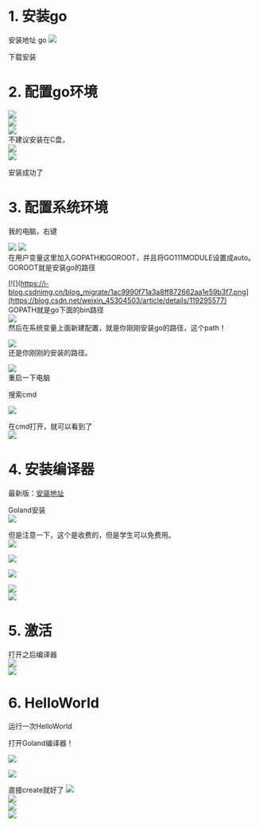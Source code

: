# 1. 安装go
安装地址 go
[![](https://i-blog.csdnimg.cn/blog_migrate/8f9ee00628149a12a1939b590430311d.png)](https://blog.csdn.net/weixin_45304503/article/details/119295577)<br>



下载安装<br>

# 2. 配置go环境
[![](https://i-blog.csdnimg.cn/blog_migrate/0dfb55ff27cc3bfd3c3d89ac551735a7.png)](https://blog.csdn.net/weixin_45304503/article/details/119295577)<br>
[![](https://i-blog.csdnimg.cn/blog_migrate/eb60878234089143abca81afa0592931.png)](https://blog.csdn.net/weixin_45304503/article/details/119295577)<br>
[![](https://i-blog.csdnimg.cn/blog_migrate/8bce56e35d60b13cb574ed070fbcc5c6.png)](https://blog.csdn.net/weixin_45304503/article/details/119295577)<br>
不建议安装在C盘，<br>
[![](https://i-blog.csdnimg.cn/blog_migrate/c588f95f328cde364b9ac7a8c897b315.png)](https://blog.csdn.net/weixin_45304503/article/details/119295577)<br>
[![](https://i-blog.csdnimg.cn/blog_migrate/348a122c255afac8716bae2f43ea8c25.png)](https://blog.csdn.net/weixin_45304503/article/details/119295577)<br>






安装成功了

# 3. 配置系统环境
我的电脑，右键  <br>

[![](https://i-blog.csdnimg.cn/blog_migrate/77cd1cca00e049aecda84ff4809548c1.png)](https://blog.csdn.net/weixin_45304503/article/details/119295577)
[![](https://i-blog.csdnimg.cn/blog_migrate/c13123a3ea0e38736bf18f9a054723a5.png)](https://blog.csdn.net/weixin_45304503/article/details/119295577)  
在用户变量这里加入GOPATH和GOROOT，并且将GO111MODULE设置成auto。<br>
GOROOT就是安装go的路径  <br>

[![](https://i-blog.csdnimg.cn/blog_migrate/1ac9990f71a3a8ff872662aa1e59b3f7.png](https://blog.csdn.net/weixin_45304503/article/details/119295577)<br>
GOPATH就是go下面的bin路径<br>
[![](https://i-blog.csdnimg.cn/blog_migrate/98fdd8945f23e2410b539ebf9799d4b4.png)](https://blog.csdn.net/weixin_45304503/article/details/119295577)<br>
然后在系统变量上面新建配置，就是你刚刚安装go的路径，这个path！  

[![](https://i-blog.csdnimg.cn/blog_migrate/1028e07d363d6ba5a993acb85e98b2c9.png)](https://blog.csdn.net/weixin_45304503/article/details/119295577)<br>
还是你刚刚的安装的路径。  <br>

[![](https://i-blog.csdnimg.cn/blog_migrate/a8f0ca732168353ba9fcb44967f32197.png)](https://blog.csdn.net/weixin_45304503/article/details/119295577)<br>
重启一下电脑<br>

搜索cmd  <br>

[![](https://i-blog.csdnimg.cn/blog_migrate/d3762ef952f2954c4e7a63e4e9f40216.png)](https://blog.csdn.net/weixin_45304503/article/details/119295577)<br>

  在cmd打开，就可以看到了<br>
[![](https://i-blog.csdnimg.cn/blog_migrate/860d510c6d059e25d667de7ccf9821d9.png)](https://blog.csdn.net/weixin_45304503/article/details/119295577)<br>







# 4. 安装编译器
最新版：[安装地址](https://www.jetbrains.com/go/)

Goland安装<br>
[![](https://i-blog.csdnimg.cn/blog_migrate/194facb36c80ef9fb118c57b6be16ec7.png)](https://blog.csdn.net/weixin_45304503/article/details/119295577)<br>



但是注意一下，这个是收费的，但是学生可以免费用。<br>
[![](https://i-blog.csdnimg.cn/blog_migrate/0fffeb1e03931ce7112a37b6b79c7e33.png)](https://blog.csdn.net/weixin_45304503/article/details/119295577)<br>

[![](https://i-blog.csdnimg.cn/blog_migrate/b2edd436abcc35a944935982938457ae.png)](https://blog.csdn.net/weixin_45304503/article/details/119295577)<br>

[![](https://i-blog.csdnimg.cn/blog_migrate/b4a6d57585f694c431b263ac9f00fc30.png)](https://blog.csdn.net/weixin_45304503/article/details/119295577)<br>

[![](https://i-blog.csdnimg.cn/blog_migrate/3255a56cde34f48366ffc1b067d1b30e.png)](https://blog.csdn.net/weixin_45304503/article/details/119295577)<br>
[![](https://i-blog.csdnimg.cn/blog_migrate/3b12d980f2756f4d939d4f0f7dc9f3d4.png)](https://blog.csdn.net/weixin_45304503/article/details/119295577)<br>





# 5. 激活
打开之后编译器<br>
[![](https://i-blog.csdnimg.cn/blog_migrate/4410aba743abad5ecda3a22f6e0bb556.png)](https://blog.csdn.net/weixin_45304503/article/details/119295577)<br>
[![](https://i-blog.csdnimg.cn/blog_migrate/14edc67b0e53543d3464b73eb1d995eb.png)](https://blog.csdn.net/weixin_45304503/article/details/119295577)<br>



# 6. HelloWorld
运行一次HelloWorld<br>

打开Goland编译器！<br>

[![](https://i-blog.csdnimg.cn/blog_migrate/3e56498fdcea1a1f083fa60affe68431.png)](https://blog.csdn.net/weixin_45304503/article/details/119295577)<br>

[![](https://i-blog.csdnimg.cn/blog_migrate/9721fbdfb842523e4479724c94026c6f.png)](https://blog.csdn.net/weixin_45304503/article/details/119295577)<br>

直接create就好了
[![](https://i-blog.csdnimg.cn/blog_migrate/03b44881604175aa65ffd06da4f86c4e.png)](https://blog.csdn.net/weixin_45304503/article/details/119295577)<br>
[![](https://i-blog.csdnimg.cn/blog_migrate/84f2eb99955009377f7f3cea7da10f8d.png)](https://blog.csdn.net/weixin_45304503/article/details/119295577)<br>
[![](https://i-blog.csdnimg.cn/blog_migrate/8212d9f432b7cc82d58924a61c06e6a8.png)](https://blog.csdn.net/weixin_45304503/article/details/119295577)<br>
[![](https://i-blog.csdnimg.cn/blog_migrate/87e34962bd5ad5b3a33f29fd66df37ba.png)](https://blog.csdn.net/weixin_45304503/article/details/119295577)<br>

